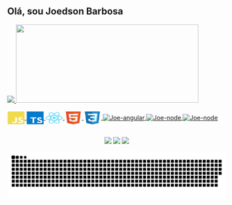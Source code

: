 ## Olá, sou Joedson Barbosa 
 <div>
  <a href="https://github.com/joedson7">
  <img width="420emh" eight="180em" src="https://github-readme-stats.vercel.app/api?username=joedson7&show_icons=true&theme=dracula&include_all_commits=true&count_private=true"/>
  <img width="420emh" height="180em" src="https://github-readme-stats.vercel.app/api/top-langs/?username=joedson7&layout=compact&langs_count=7&theme=dracula"/>
</div>
<div style="display: inline_block"><br>
  <img align="center" alt="Joe-Js" height="30" width="40" src="https://raw.githubusercontent.com/devicons/devicon/master/icons/javascript/javascript-plain.svg">
  <img align="center" alt="Joe-Ts" height="30" width="40" src="https://raw.githubusercontent.com/devicons/devicon/master/icons/typescript/typescript-plain.svg">
  <img align="center" alt="Joe-React" height="30" width="40" src="https://raw.githubusercontent.com/devicons/devicon/master/icons/react/react-original.svg">
  <img align="center" alt="Joe-HTML" height="30" width="40" src="https://raw.githubusercontent.com/devicons/devicon/master/icons/html5/html5-original.svg">
  <img align="center" alt="Joe-CSS" height="30" width="40" src="https://raw.githubusercontent.com/devicons/devicon/master/icons/css3/css3-original.svg">
  <img align="center" alt="Joe-angular" height="35" width="35" src="https://img.icons8.com/color/48/000000/angularjs.png">
  <img align="center" alt="Joe-node" height="70" width="70" src="https://img.icons8.com/color/48/000000/nodejs.png">
<img align="center" alt="Joe-node" height="50" width="50" src="https://img.icons8.com/fluency/48/000000/mysql-logo.png">
  
  
  ##
 
<div align="center"> 
  
  <a href="https://instagram.com/joebarbosaa" target="_blank"><img src="https://img.shields.io/badge/-Instagram-%23E4405F?style=for-the-badge&logo=instagram&logoColor=white" target="_blank"></a>
  <a href = "mailto:joedson.barbosa.7@gmail.com"><img src="https://img.shields.io/badge/-Gmail-%23333?style=for-the-badge&logo=gmail&logoColor=white" target="_blank"></a>
  <a href="https://www.linkedin.com/in/joedson-barbosa" target="_blank"><img src="https://img.shields.io/badge/-LinkedIn-%230077B5?style=for-the-badge&logo=linkedin&logoColor=white" target="_blank"></a> 
 
  ![Snake animation](https://github.com/joedson7/joedson7/blob/output/github-contribution-grid-snake.svg)
 </div>

